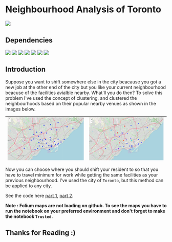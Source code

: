 # Neighbourhood Analysis of Toronto

![](http://ForTheBadge.com/images/badges/made-with-python.svg)

## Dependencies

![](https://img.shields.io/badge/pandas-1.2.3-150458?style=for-the-badge&logo=pandas)
![](https://img.shields.io/badge/numpy-1.19.2-013243?style=for-the-badge&logo=NumPy)
![](https://img.shields.io/badge/matplotlib-3.3.4-224099?style=for-the-badge)
![](https://img.shields.io/badge/scikit_learn-0.24.1-F7931E?style=for-the-badge&logo=scikit-learn)
![](https://img.shields.io/badge/Folium-0.11-77B829?style=for-the-badge&logo=Folium)
![](https://img.shields.io/badge/Foursquare--F94877?style=for-the-badge&logo=Foursquare)
![](https://img.shields.io/badge/beautifulsoup-4.9.1-3776AB?style=for-the-badge)

## Introduction

Suppose you want to shift somewhere else in the city beacause you got a new job at the other end of the city but you like your current neighbourhood beacuse of the facilities avialble nearby. What'll you do then? To solve this problem I've used the concept of clustering, and clustered the neighbourhoods based on their popular nearby venues as shown in the images below. 

|![](Readme_Image2.png)|![](Readme_Image1.png)|
|---|---|

Now you can choose where you should shift your resident to so that you have to travel minimum for work while getting the same facilities as your previous neighbourhood. I've used the city of `Toronto`, but this method can be applied to any city. 

See the code here [part 1](Neighborhood_Analysis_of_Toronto_1.ipynb), [part 2](Neighborhood_Analysis_of_Toronto_2.ipynb).

**Note : Folium maps are not loading on github. To see the maps you have to run the notebook on your preferred environment and don't forget to make the notebook `Trusted`.**

## Thanks for Reading :)